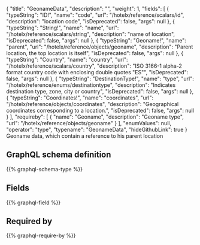 {
  "title": "GeonameData",
  "description": "",
  "weight": 1,
  "fields": [
    {
      "typeString": "ID!",
      "name": "code",
      "url": "/hotelx/reference/scalars/id",
      "description": "location code",
      "isDeprecated": false,
      "args": null
    },
    {
      "typeString": "String!",
      "name": "name",
      "url": "/hotelx/reference/scalars/string",
      "description": "name of location",
      "isDeprecated": false,
      "args": null
    },
    {
      "typeString": "Geoname!",
      "name": "parent",
      "url": "/hotelx/reference/objects/geoname",
      "description": "Parent location, the top location is itself",
      "isDeprecated": false,
      "args": null
    },
    {
      "typeString": "Country",
      "name": "country",
      "url": "/hotelx/reference/scalars/country",
      "description": "ISO 3166-1 alpha-2 format country code with enclosing double quotes \"ES\"",
      "isDeprecated": false,
      "args": null
    },
    {
      "typeString": "DestinationType!",
      "name": "type",
      "url": "/hotelx/reference/enums/destinationtype",
      "description": "Indicates destination type, zone, city or country",
      "isDeprecated": false,
      "args": null
    },
    {
      "typeString": "Coordinates!",
      "name": "coordinates",
      "url": "/hotelx/reference/objects/coordinates",
      "description": "Geographical coordinates corresponding to a location.",
      "isDeprecated": false,
      "args": null
    }
  ],
  "requireby": [
    {
      "name": "Geoname",
      "description": "Geoname type",
      "url": "/hotelx/reference/objects/geoname"
    }
  ],
  "enumValues": null,
  "operator": "type",
  "typename": "GeonameData",
  "hideGithubLink": true
}
Geoname data, which contain a reference to his parent location
## GraphQL schema definition

{{% graphql-schema-type %}}

## Fields

{{% graphql-field %}}

## Required by

{{% graphql-require-by %}}
